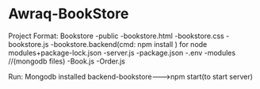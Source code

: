 # Awraq-BookStore
Project Format:
Bookstore
  -public
     -bookstore.html
     -bookstore.css
     -bookstore.js
  -bookstore.backend(cmd: npm install ) for node modules+package-lock.json
     -server.js
     -package.json
     -.env
     -modules //(mongodb files)
        -Book.js
        -Order.js

Run:
Mongodb installed 
backend-bookstore--->npm start(to start server)
